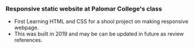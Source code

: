 ### Responsive static website at Palomar College's class
- First Learning HTML and CSS for a shool project on making responsive webpage.
- This was built in 2019 and may be can be updated in future as review references.
